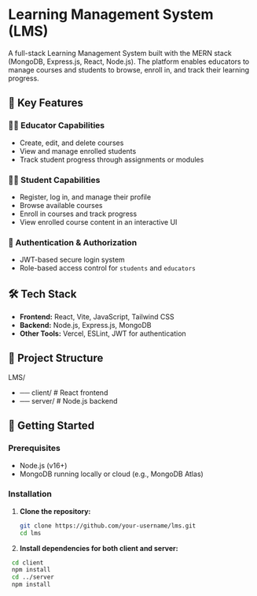 # Learning Management System (LMS)

A full-stack Learning Management System built with the MERN stack (MongoDB, Express.js, React, Node.js). The platform enables educators to manage courses and students to browse, enroll in, and track their learning progress.

## 🌟 Key Features

### 👩‍🏫 Educator Capabilities
- Create, edit, and delete courses
- View and manage enrolled students
- Track student progress through assignments or modules

### 👨‍🎓 Student Capabilities
- Register, log in, and manage their profile
- Browse available courses
- Enroll in courses and track progress
- View enrolled course content in an interactive UI

### 🔐 Authentication & Authorization
- JWT-based secure login system
- Role-based access control for `students` and `educators`
  
## 🛠 Tech Stack

- **Frontend:** React, Vite, JavaScript, Tailwind CSS
- **Backend:** Node.js, Express.js, MongoDB
- **Other Tools:** Vercel, ESLint, JWT for authentication

## 📁 Project Structure

LMS/
- ── client/ # React frontend
- ── server/ # Node.js backend

  
## 🚀 Getting Started

### Prerequisites

- Node.js (v16+)
- MongoDB running locally or cloud (e.g., MongoDB Atlas)

### Installation

1. **Clone the repository:**

   ```bash
   git clone https://github.com/your-username/lms.git
   cd lms

2. **Install dependencies for both client and server:**   

  ```bash
   cd client
   npm install
   cd ../server
   npm install








